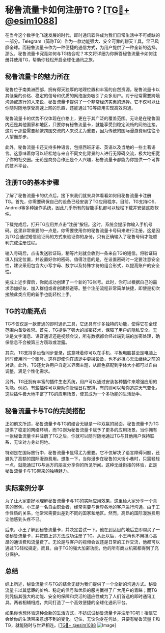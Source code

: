 # 秘鲁流量卡如何注册TG？[[TG💪+ @esim1088](https://t.me/s/esim1088)]

在当今这个数字化飞速发展的时代，即时通讯软件成为我们日常生活中不可或缺的一部分。Telegram（简称TG）作为一款功能强大、安全可靠的聊天工具，早已风靡全球。而秘鲁流量卡作为一种便捷的通信方式，为用户提供了一种全新的选择。那么，秘鲁流量卡究竟如何与TG结合呢？本文将详细为你解答秘鲁流量卡如何注册并使用TG，帮助你轻松开启全球化通讯之旅。

## 秘鲁流量卡的魅力所在

秘鲁位于南美洲西部，拥有得天独厚的地理位置和丰富的自然资源。秘鲁流量卡以其低廉的价格、稳定的信号和优质的网络服务吸引了众多用户。对于经常需要跨境沟通或旅行的人来说，秘鲁流量卡提供了一个非常经济实惠的选择。它不仅可以让你随时随地享受高速上网的乐趣，还能通过TG等应用实现高效沟通。

秘鲁流量卡的优势不仅体现在价格上，更在于其广泛的覆盖范围。无论是在秘鲁国内还是其他国家和地区，只要你有秘鲁流量卡，就能享受到稳定流畅的网络连接。这对于那些需要频繁跨国交流的人来说尤为重要，因为传统的国际漫游费用往往令人望而却步。

此外，秘鲁流量卡还支持多种语言，包括西班牙语、英语以及当地的一些土著语言。这意味着你可以轻松地与来自不同文化背景的人进行无障碍交流，极大地拓宽了你的社交圈。无论是商务合作还是个人兴趣，秘鲁流量卡都能为你提供一个可靠的技术平台。

## 注册TG的基本步骤

了解了秘鲁流量卡的优点后，接下来我们就来具体看看如何用秘鲁流量卡注册TG。首先，你需要确保自己的设备已经安装了TG应用程序。目前，TG支持iOS、Android等多种操作系统，因此几乎所有的智能手机都可以轻松下载并安装这款软件。

下载完成后，打开TG应用并点击“注册”按钮。这时，系统会提示你输入手机号码。这里非常重要的一点是，你需要使用你的秘鲁流量卡号码来进行注册。这是因为TG会通过短信验证码的方式来验证你的身份，只有正确输入了秘鲁号码才能顺利完成注册过程。

输入号码后，点击发送验证码，稍等片刻就会收到一条来自TG的短信。将验证码填入指定位置，并设置好你的密码。值得注意的是，在设置密码时一定要注意安全性，建议采用包含大小写字母、数字以及特殊字符的组合形式，以提高账户的安全性。

完成上述步骤后，你就成功创建了一个新的TG账号。此时，你可以根据自己的需求添加好友、加入群组或者创建频道等。整个注册流程非常简单快捷，即使是初次接触此类应用的新手也能轻松上手。

## TG的功能亮点

TG不仅仅是一款普通的即时通讯工具，它还具有许多独特的功能，使得它在全球范围内备受推崇。首先，TG提供了强大的加密技术，保障了用户的隐私安全。无论是文字消息、语音通话还是视频会议，所有数据都会经过端到端的加密处理，确保信息不会被第三方窃取或泄露。

其次，TG支持多设备同步登录，这意味着你可以在手机、平板电脑甚至是电脑上同时使用同一个账号。这样即使你在旅途中更换设备，也不必担心无法继续之前的对话。此外，TG还允许用户自定义界面主题，从颜色搭配到字体大小都可以自由调整，满足个性化需求。

另外，TG还拥有丰富的插件生态系统，用户可以通过安装各种插件来增强应用的功能。例如，有些插件可以帮助你管理日程安排，有的则可以帮你追踪天气变化。这些插件极大地丰富了TG的应用场景，使其成为一个多功能的生活助手。

## 秘鲁流量卡与TG的完美搭配

正如前文所述，秘鲁流量卡与TG的结合无疑是一种双赢的局面。秘鲁流量卡为TG提供了稳定的网络环境，而TG则为秘鲁流量卡赋予了更多的应用场景。当你拥有一张秘鲁流量卡并注册了TG之后，你就可以随时随地通过TG与其他用户保持联系，无论对方身处何地。

特别是在国际旅行中，秘鲁流量卡显得尤为重要。它不仅解决了语言障碍问题，还避免了高额的国际漫游费用。想象一下，当你漫步在秘鲁的大街小巷时，只需轻轻一点，就能通过TG与远方的朋友分享你的所见所闻。这种无缝衔接的体验，正是秘鲁流量卡与TG带来的独特魅力。

## 实际案例分享

为了让大家更好地理解秘鲁流量卡与TG的实际应用效果，这里给大家分享一个真实的案例。小王是一名自由职业者，经常需要与世界各地的客户进行沟通。由于工作性质的关系，他常常需要出差到不同的国家和地区。然而，高昂的国际漫游费用让他感到头疼不已。

后来，小王了解到秘鲁流量卡，并决定尝试一下。他在到达目的地后立即购买了一张秘鲁流量卡，并按照上述方法成功注册了TG。从此以后，小王再也不用担心高昂的通话费和流量费了。无论是与客户的视频会议还是日常的工作交流，他都可以通过TG轻松搞定。而且，由于TG的强大加密功能，他的所有商业机密都得到了充分保护。

## 总结

综上所述，秘鲁流量卡与TG的结合无疑为我们提供了一个全新的沟通方式。秘鲁流量卡以其低廉的价格、稳定的信号和优质的服务赢得了广大用户的青睐；而TG则凭借其强大的功能、安全的保障和灵活的适应性成为了人们首选的即时通讯工具。两者相辅相成，共同打造了一个高效便捷的全球化通讯平台。

如果你也想体验这种全新的生活方式，不妨试试秘鲁流量卡并注册TG吧！相信它会给你的生活带来意想不到的变化。记住，无论你身在何处，只要有秘鲁流量卡和TG，就能随时与世界相连。[[TG💪+ @esim1088](https://t.me/s/esim1088) ![Image](https://i.postimg.cc/4NQfJmqS/Snipaste-2025-05-13-00-14-12.png)]